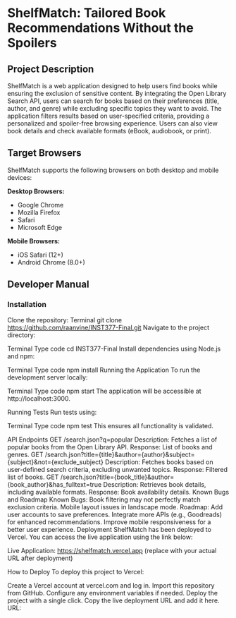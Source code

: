 # ShelfMatch: Tailored Book Recommendations Without the Spoilers

## Project Description
ShelfMatch is a web application designed to help users find books while ensuring the exclusion of sensitive content. By integrating the Open Library Search API, users can search for books based on their preferences (title, author, and genre) while excluding specific topics they want to avoid. The application filters results based on user-specified criteria, providing a personalized and spoiler-free browsing experience. Users can also view book details and check available formats (eBook, audiobook, or print).

## Target Browsers
ShelfMatch supports the following browsers on both desktop and mobile devices:

**Desktop Browsers:**
- Google Chrome
- Mozilla Firefox
- Safari
- Microsoft Edge


**Mobile Browsers:**
- iOS Safari (12+)
- Android Chrome (8.0+)

## Developer Manual

### Installation
Clone the repository:
Terminal
git clone https://github.com/raanvine/INST377-Final.git
Navigate to the project directory:

Terminal
Type code
cd INST377-Final
Install dependencies using Node.js and npm:

Terminal
Type code
npm install
Running the Application
To run the development server locally:

Terminal
Type code
npm start
The application will be accessible at http://localhost:3000.

Running Tests
Run tests using:

Terminal
Type code
npm test
This ensures all functionality is validated.

API Endpoints
GET /search.json?q=popular
Description: Fetches a list of popular books from the Open Library API.
Response: List of books and genres.
GET /search.json?title={title}&author={author}&subject={subject}&not={exclude_subject}
Description: Fetches books based on user-defined search criteria, excluding unwanted topics.
Response: Filtered list of books.
GET /search.json?title={book_title}&author={book_author}&has_fulltext=true
Description: Retrieves book details, including available formats.
Response: Book availability details.
Known Bugs and Roadmap
Known Bugs:
Book filtering may not perfectly match exclusion criteria.
Mobile layout issues in landscape mode.
Roadmap:
Add user accounts to save preferences.
Integrate more APIs (e.g., Goodreads) for enhanced recommendations.
Improve mobile responsiveness for a better user experience.
Deployment
ShelfMatch has been deployed to Vercel. You can access the live application using the link below:

Live Application: https://shelfmatch.vercel.app (replace with your actual URL after deployment)

How to Deploy
To deploy this project to Vercel:

Create a Vercel account at vercel.com and log in.
Import this repository from GitHub.
Configure any environment variables if needed.
Deploy the project with a single click.
Copy the live deployment URL and add it here. URL: 
